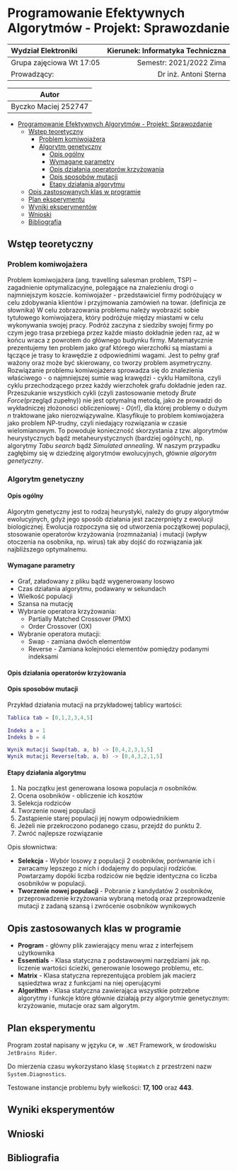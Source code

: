 # Programowanie Efektywnych Algorytmów - Projekt: Sprawozdanie

| Wydział Elektroniki      | Kierunek: Informatyka Techniczna |
| :----------------------- | -------------------------------: |
| Grupa zajęciowa Wt 17:05 |          Semestr: 2021/2022 Zima |
| Prowadzący:              |            Dr inż. Antoni Sterna |

|        Autor         |
| :------------------: |
| Byczko Maciej 252747 |

- [Programowanie Efektywnych Algorytmów - Projekt: Sprawozdanie](#programowanie-efektywnych-algorytmów---projekt-sprawozdanie)
  - [Wstęp teoretyczny](#wstęp-teoretyczny)
    - [Problem komiwojażera](#problem-komiwojażera)
    - [Algorytm genetyczny](#algorytm-genetyczny)
      - [Opis ogólny](#opis-ogólny)
      - [Wymagane parametry](#wymagane-parametry)
      - [Opis działania operatorów krzyżowania](#opis-działania-operatorów-krzyżowania)
      - [Opis sposobów mutacji](#opis-sposobów-mutacji)
      - [Etapy działania algorytmu](#etapy-działania-algorytmu)
  - [Opis zastosowanych klas w programie](#opis-zastosowanych-klas-w-programie)
  - [Plan eksperymentu](#plan-eksperymentu)
  - [Wyniki eksperymentów](#wyniki-eksperymentów)
  - [Wnioski](#wnioski)
  - [Bibliografia](#bibliografia)

## Wstęp teoretyczny

### Problem komiwojażera

Problem komiwojażera (ang. travelling salesman problem, TSP) – zagadnienie optymalizacyjne, polegające na znalezieniu drogi o najmniejszym koszcie.
komiwojażer - przedstawiciel firmy podróżujący w celu zdobywania klientów i przyjmowania zamówień na towar. (definicja ze słownika)
W celu zobrazowania problemu należy wyobrazić sobie tytułowego komiwojażera, który podróżuje między miastami w celu wykonywania swojej pracy. Podróż zaczyna z siedziby swojej firmy po czym jego trasa przebiega przez każde miasto dokładnie jeden raz, aż w końcu wraca z powrotem do głównego budynku firmy. Matematycznie prezentujemy ten problem jako graf którego wierzchołki są miastami a łączące je trasy to krawędzie z odpowiednimi wagami. Jest to pełny graf ważony oraz może być skierowany, co tworzy problem asymetryczny.
Rozwiązanie problemu komiwojażera sprowadza się do znalezienia właściwego - o najmniejszej sumie wag krawędzi - cyklu Hamiltona, czyli cyklu przechodzącego przez każdy wierzchołek grafu dokładnie jeden raz. Przeszukanie wszystkich cykli (czyli zastosowanie metody _Brute Force_(przegląd zupełny)) nie jest optymalną metodą, jako że prowadzi do wykładniczej złożoności obliczeniowej - $O(n!)$, dla której problemy o dużym $n$ traktowane jako nierozwiązywalne. Klasyfikuje to problem komiwojażera jako problem NP-trudny, czyli niedający rozwiązania w czasie wielomianowym. To powoduje konieczność skorzystania z tzw. algorytmów heurystycznych bądź metaheurystycznych (bardziej ogólnych), np. algorytmy _Tabu search_ bądź _Simulated annealing_. W naszym przypadku zagłębimy się w dziedzinę algorytmów ewolucyjnych, głównie _algorytm genetyczny_.

### Algorytm genetyczny

#### Opis ogólny

Algorytm genetyczny jest to rodzaj heurystyki, należy do grupy algorytmów ewolucyjnych, gdyż jego sposób działania jest zaczerpnięty z ewolucji biologicznej. Ewolucja rozpoczyna się od utworzenia początkowej populacji, stosowanie operatorów krzyżowania (rozmnażania) i mutacji (wpływ otoczenia na osobnika, np. wirus) tak aby dojść do rozwiązania jak najbliższego optymalnemu.

#### Wymagane parametry

- Graf, załadowany z pliku bądź wygenerowany losowo
- Czas działania algorytmu, podawany w sekundach
- Wielkość populacji
- Szansa na mutację
- Wybranie operatora krzyżowania:
  - Partially Matched Crossover (PMX)
  - Order Crossover (OX)
- Wybranie operatora mutacji:
  - Swap - zamiana dwóch elementów
  - Reverse - Zamiana kolejności elementów pomiędzy podanymi indeksami

#### Opis działania operatorów krzyżowania

<!-- TODO Opis -->

#### Opis sposobów mutacji

Przykład działania mutacji na przykładowej tablicy wartości:

```m
Tablica tab = [0,1,2,3,4,5]

Indeks a = 1
Indeks b = 4

Wynik mutacji Swap(tab, a, b) -> [0,4,2,3,1,5]
Wynik mutacji Reverse(tab, a, b) -> [0,4,3,2,1,5]
```

#### Etapy działania algorytmu

1. Na początku jest generowana losowa populacja $n$ osobników.
2. Ocena osobników - obliczenie ich kosztów
3. Selekcja rodziców
4. Tworzenie nowej populacji
5. Zastąpienie starej populacji jej nowym odpowiednikiem
6. Jeżeli nie przekroczono podanego czasu, przejdź do punktu 2.
7. Zwróć najlepsze rozwiązanie

Opis słownictwa:

- **Selekcja** - Wybór losowy z populacji 2 osobników, porównanie ich i zwracamy lepszego z nich i dodajemy do populacji rodziców. Powtarzamy dopóki liczba rodziców nie będzie identyczna co liczba osobników w populacji.
- **Tworzenie nowej populacji** - Pobranie z kandydatów 2 osobników, przeprowadzenie krzyżowania wybraną metodą oraz przeprowadzenie mutacji z zadaną szansą i zwrócenie osobników wynikowych

## Opis zastosowanych klas w programie

- **Program** - główny plik zawierający menu wraz z interfejsem użytkownika
- **Essentials** - Klasa statyczna z podstawowymi narzędziami jak np. liczenie wartości ścieżki, generowanie losowego problemu, etc.
- **Matrix** - Klasa statyczna reprezentująca problem jak macierz sąsiedztwa wraz z funkcjami na niej operującymi
- **Algorithm** - Klasa statyczna zawierająca wszystkie potrzebne algorytmy i funkcje które głównie działają przy algorytmie genetycznym: krzyżowanie, mutacje oraz sam algorytm.

## Plan eksperymentu

Program został napisany w języku `C#`, w `.NET` Framework, w środowisku `JetBrains Rider`.

Do mierzenia czasu wykorzystano klasę `StopWatch` z przestrzeni nazw `System.Diagnostics`.

Testowane instancje problemu były wielkości:
**17, 100** oraz **443**.

## Wyniki eksperymentów

## Wnioski

<!-- TODO Wnioski -->

## Bibliografia

<script type="text/javascript" src="http://cdn.mathjax.org/mathjax/latest/MathJax.js?config=TeX-AMS-MML_HTMLorMML"></script>
<script type="text/x-mathjax-config">MathJax.Hub.Config({ tex2jax: {inlineMath: [['$', '$']]}, messageStyle: "none" });</script>
